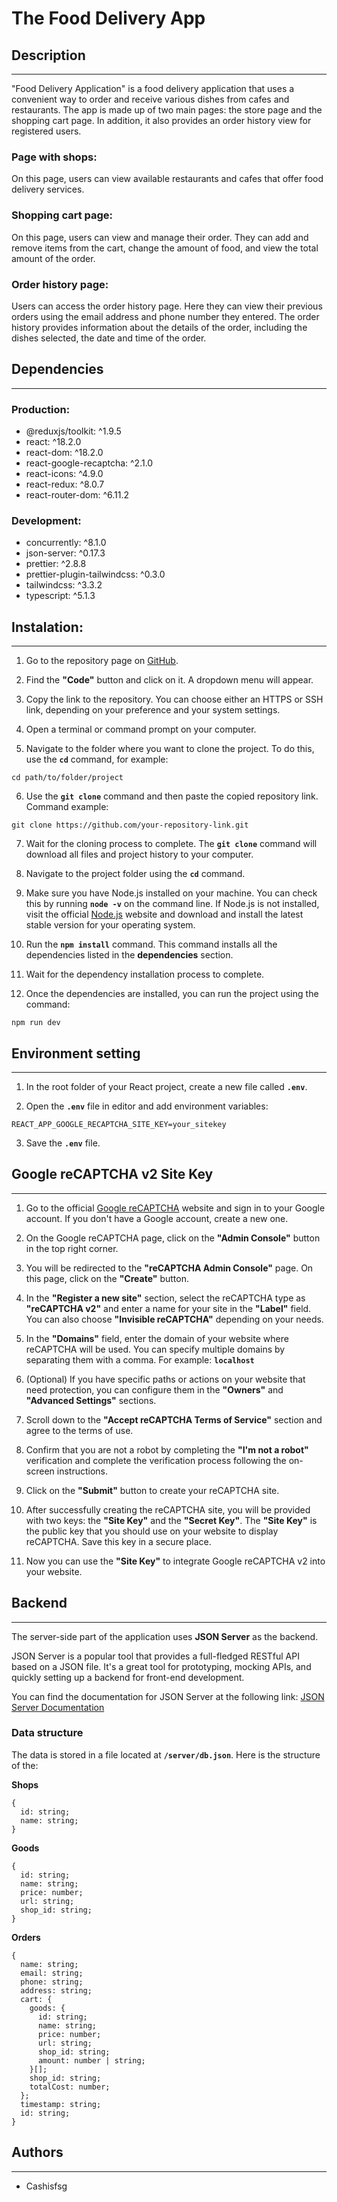 # **The Food Delivery App**

## **Description**

---

"Food Delivery Application" is a food delivery application that uses a convenient way to order and receive various dishes from cafes and restaurants. The app is made up of two main pages: the store page and the shopping cart page. In addition, it also provides an order history view for registered users.

### **Page with shops:**

On this page, users can view available restaurants and cafes that offer food delivery services.

### **Shopping cart page:**

On this page, users can view and manage their order. They can add and remove items from the cart, change the amount of food, and view the total amount of the order.

### **Order history page:**

Users can access the order history page. Here they can view their previous orders using the email address and phone number they entered. The order history provides information about the details of the order, including the dishes selected, the date and time of the order.

## **Dependencies**

---

### **Production:**

-   @reduxjs/toolkit: ^1.9.5
-   react: ^18.2.0
-   react-dom: ^18.2.0
-   react-google-recaptcha: ^2.1.0
-   react-icons: ^4.9.0
-   react-redux: ^8.0.7
-   react-router-dom: ^6.11.2

### **Development:**

-   concurrently: ^8.1.0
-   json-server: ^0.17.3
-   prettier: ^2.8.8
-   prettier-plugin-tailwindcss: ^0.3.0
-   tailwindcss: ^3.3.2
-   typescript: ^5.1.3

## **Instalation:**

---

1. Go to the repository page on [GitHub](https://github.com/Cashisfsg/the-food-delivery-app.git).

2. Find the **"Code"** button and click on it. A dropdown menu will appear.

3. Copy the link to the repository. You can choose either an HTTPS or SSH link, depending on your preference and your system settings.

4. Open a terminal or command prompt on your computer.

5. Navigate to the folder where you want to clone the project.
   To do this, use the **`cd`** command, for example:

```
cd path/to/folder/project
```

6. Use the **`git clone`** command and then paste the copied repository link. Command example:

```
git clone https://github.com/your-repository-link.git
```

7. Wait for the cloning process to complete. The **`git clone`** command will download all files and project history to your computer.

8. Navigate to the project folder using the **`cd`** command.

9. Make sure you have Node.js installed on your machine. You can check this by running **`node -v`** on the command line. If Node.js is not installed, visit the official [Node.js](https://nodejs.org) website and download and install the latest stable version for your operating system.

10. Run the **`npm install`** command. This command installs all the dependencies listed in the **dependencies** section.

11. Wait for the dependency installation process to complete.

12. Once the dependencies are installed, you can run the project using the command:

```
npm run dev
```

## **Environment setting**

---

1. In the root folder of your React project, create a new file called **`.env`**.

2. Open the **`.env`** file in editor and add environment variables:

```
REACT_APP_GOOGLE_RECAPTCHA_SITE_KEY=your_sitekey
```

3. Save the **`.env`** file.

## **Google reCAPTCHA v2 Site Key**

---

1. Go to the official [Google reCAPTCHA](https://www.google.com/recaptcha) website and sign in to your Google account. If you don't have a Google account, create a new one.

2. On the Google reCAPTCHA page, click on the **"Admin Console"** button in the top right corner.

3. You will be redirected to the **"reCAPTCHA Admin Console"** page. On this page, click on the **"Create"** button.

4. In the **"Register a new site"** section, select the reCAPTCHA type as **"reCAPTCHA v2"** and enter a name for your site in the **"Label"** field. You can also choose **"Invisible reCAPTCHA"** depending on your needs.

5. In the **"Domains"** field, enter the domain of your website where reCAPTCHA will be used. You can specify multiple domains by separating them with a comma. For example: **`localhost`**

6. (Optional) If you have specific paths or actions on your website that need protection, you can configure them in the **"Owners"** and **"Advanced Settings"** sections.

7. Scroll down to the **"Accept reCAPTCHA Terms of Service"** section and agree to the terms of use.

8. Confirm that you are not a robot by completing the **"I'm not a robot"** verification and complete the verification process following the on-screen instructions.

9. Click on the **"Submit"** button to create your reCAPTCHA site.

10. After successfully creating the reCAPTCHA site, you will be provided with two keys: the **"Site Key"** and the **"Secret Key"**. The **"Site Key"** is the public key that you should use on your website to display reCAPTCHA. Save this key in a secure place.

11. Now you can use the **"Site Key"** to integrate Google reCAPTCHA v2 into your website.

## **Backend**

---

The server-side part of the application uses **JSON Server** as the backend.

JSON Server is a popular tool that provides a full-fledged RESTful API based on a JSON file. It's a great tool for prototyping, mocking APIs, and quickly setting up a backend for front-end development.

You can find the documentation for JSON Server at the following link:
[JSON Server Documentation](https://github.com/typicode/json-server)

### **Data structure**

The data is stored in a file located at **`/server/db.json`**. Here is the structure of the:

**Shops**

```
{
  id: string;
  name: string;
}
```

**Goods**

```
{
  id: string;
  name: string;
  price: number;
  url: string;
  shop_id: string;
}
```

**Orders**

```
{
  name: string;
  email: string;
  phone: string;
  address: string;
  cart: {
    goods: {
      id: string;
      name: string;
      price: number;
      url: string;
      shop_id: string;
      amount: number | string;
    }[];
    shop_id: string;
    totalCost: number;
  };
  timestamp: string;
  id: string;
}
```

## **Authors**

---

-   Cashisfsg
